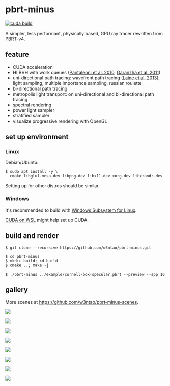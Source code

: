 # pbrt-minus

[![cuda build](https://github.com/w3ntao/pbrt-minus/actions/workflows/cuda-build.yml/badge.svg)](https://github.com/w3ntao/pbrt-minus/actions/workflows/cuda-build.yml)

A simpler, less performant, physically based, GPU ray tracer rewritten from PBRT-v4.


## feature

* CUDA acceleration
* HLBVH with work queues ([Pantaleoni et al. 2010](https://research.nvidia.com/publication/2010-06_hlbvh-hierarchical-lbvh-construction-real-time-ray-tracing), [Garanzha et al. 2011](https://research.nvidia.com/publication/simpler-and-faster-hlbvh-work-queues))
* uni-directional path tracing: wavefront path tracing ([Laine et al. 2013](https://research.nvidia.com/sites/default/files/pubs/2013-07_Megakernels-Considered-Harmful/laine2013hpg_paper.pdf)), light sampling, multiple importance sampling, russian roulette
* bi-directional path tracing
* metropolis light transport: on uni-directional and bi-directional path tracing
* spectral rendering
* power light sampler
* stratified sampler
* visualize progressive rendering with OpenGL


## set up environment

### Linux

Debian/Ubuntu:
```
$ sudo apt install -y \
  cmake libglu1-mesa-dev libpng-dev libx11-dev xorg-dev libxrandr-dev
```

Setting up for other distros should be similar.

### Windows

It's recommended to build with [Windows Subsystem for Linux](https://learn.microsoft.com/en-us/windows/wsl/install).

[CUDA on WSL](https://docs.nvidia.com/cuda/wsl-user-guide/index.html#getting-started-with-cuda-on-wsl) might help set up CUDA.


## build and render

```
$ git clone --recursive https://github.com/w3ntao/pbrt-minus.git

$ cd pbrt-minus
$ mkdir build; cd build
$ cmake ..; make -j

$ ./pbrt-minus ../example/cornell-box-specular.pbrt --preview --spp 16
```


## gallery

More scenes at https://github.com/w3ntao/pbrt-minus-scenes.

![](https://github.com/w3ntao/pbrt-minus-gallery/blob/main/frame300-wavefrontpath-4096.png)

![](https://github.com/w3ntao/pbrt-minus-gallery/blob/main/frame675-wavefrontpath-4096.png)

![](https://github.com/w3ntao/pbrt-minus-gallery/blob/main/book-wavefrontpath-4096.png)

![](https://github.com/w3ntao/pbrt-minus-gallery/blob/main/caustic-glass-v4-bdpt-4096.png)

![](https://github.com/w3ntao/pbrt-minus-gallery/blob/main/bathroom-4096.png)

![](https://github.com/w3ntao/pbrt-minus-gallery/blob/main/staircase-4096.png)

![](https://github.com/w3ntao/pbrt-minus-gallery/blob/main/staircase2-4096.png)

![](https://github.com/w3ntao/pbrt-minus-gallery/blob/main/material-testball-sequence-4096.png)


